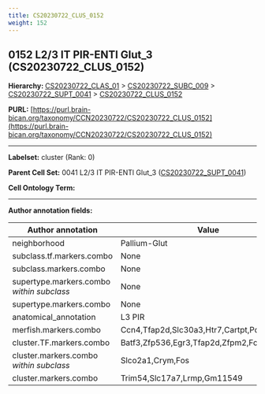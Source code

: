 ```yaml
---
title: CS20230722_CLUS_0152
weight: 152
---
```

## 0152 L2/3 IT PIR-ENTl Glut_3 (CS20230722_CLUS_0152)
<b>Hierarchy: </b>
[CS20230722_CLAS_01](../CS20230722_CLAS_01) >
[CS20230722_SUBC_009](../CS20230722_SUBC_009) >
[CS20230722_SUPT_0041](../CS20230722_SUPT_0041) >
[CS20230722_CLUS_0152](../CS20230722_CLUS_0152)

**PURL:** [https://purl.brain-bican.org/taxonomy/CCN20230722/CS20230722_CLUS_0152](https://purl.brain-bican.org/taxonomy/CCN20230722/CS20230722_CLUS_0152)

---


**Labelset:** cluster (Rank: 0)

**Parent Cell Set:** 0041 L2/3 IT PIR-ENTl Glut_3 ([CS20230722_SUPT_0041](../CS20230722_SUPT_0041))



**Cell Ontology Term:** 

[MARKER GENES.]: #


---

[TRANSFERRED ANNOTATIONS.]: #


[AUTHOR ANNOTATION FIELDS.]: #


**Author annotation fields:**

| Author annotation | Value |
|-------------------|-------|
|neighborhood|Pallium-Glut|
|subclass.tf.markers.combo|None|
|subclass.markers.combo|None|
|supertype.markers.combo _within subclass_|None|
|supertype.markers.combo|None|
|anatomical_annotation|L3 PIR|
|merfish.markers.combo|Ccn4,Tfap2d,Slc30a3,Htr7,Cartpt,Pde1a,Fosl2|
|cluster.TF.markers.combo|Batf3,Zfp536,Egr3,Tfap2d,Zfpm2,Fos|
|cluster.markers.combo _within subclass_|Slco2a1,Crym,Fos|
|cluster.markers.combo|Trim54,Slc17a7,Lrmp,Gm11549|
